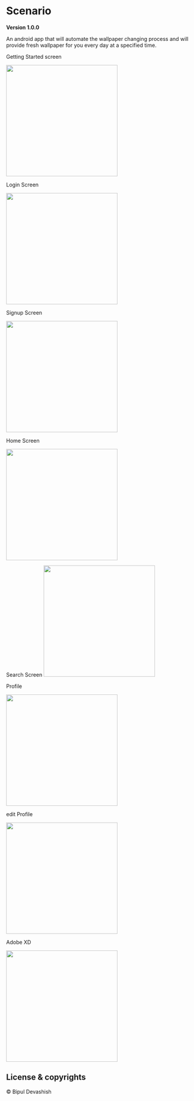 # Scenario

**Version 1.0.0**

An android app that will automate the wallpaper changing process and will provide fresh wallpaper for you every day at a specified time.

Getting Started screen

<img src="https://github.com/bipuldevashish/Scenario/blob/master/screenshots/Screenshot_20210211_021539.png" height="300">

Login Screen

<img src="https://github.com/bipuldevashish/Scenario/blob/master/screenshots/Screenshot_20210124_203451.png" height="300">

Signup Screen

<img src="https://github.com/bipuldevashish/Scenario/blob/master/screenshots/Screenshot_20210124_203459.png" height="300">

Home Screen

<img src="https://github.com/bipuldevashish/Scenario/blob/master/screenshots/Screenshot_20210124_203555.png" height="300">

Search Screen
<img src="https://github.com/bipuldevashish/Scenario/blob/master/screenshots/Screenshot_20210124_203604.png" height="300">

Profile

<img src="https://github.com/bipuldevashish/Scenario/blob/master/screenshots/Screenshot_20210211_021715.png" height="300">

edit Profile

<img src="https://github.com/bipuldevashish/Scenario/blob/master/screenshots/Screenshot_20210211_021642.png" height="300">

Adobe XD

<img src="https://github.com/bipuldevashish/Scenario/blob/master/screenshots/Capture.PNG" height="300">


## License & copyrights

© Bipul Devashish
